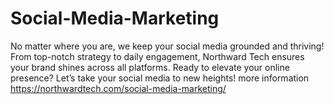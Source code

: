 # Social-Media-Marketing
No matter where you are, we keep your social media grounded and thriving! From top-notch strategy to daily engagement, Northward Tech ensures your brand shines across all platforms.  Ready to elevate your online presence? Let’s take your social media to new heights! more information https://northwardtech.com/social-media-marketing/
